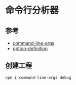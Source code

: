 # 命令行分析器

## 参考

* [command-line-args](https://www.npmjs.com/package/command-line-args)
* [option-definition](https://github.com/75lb/command-line-args/blob/master/doc/option-definition.md)

## 创建工程

```bash
npm i command-line-args debug
```
